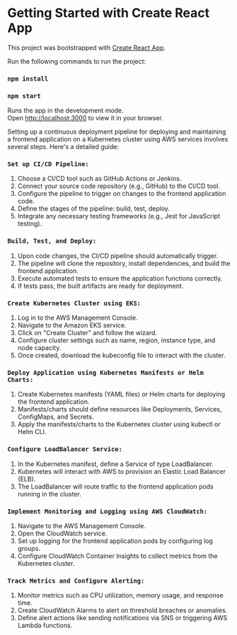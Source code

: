 # Getting Started with Create React App

This project was bootstrapped with [Create React App](https://github.com/facebook/create-react-app).

Run the following commands to run the project:

### `npm install`
### `npm start`

Runs the app in the development mode.\
Open [http://localhost:3000](http://localhost:3000) to view it in your browser.


Setting up a continuous deployment pipeline for deploying and maintaining a frontend application on a Kubernetes cluster using AWS services involves several steps. Here's a detailed guide:

### `Set up CI/CD Pipeline:`

1. Choose a CI/CD tool such as GitHub Actions or Jenkins.
2. Connect your source code repository (e.g., GitHub) to the CI/CD tool.
3. Configure the pipeline to trigger on changes to the frontend application code.
4. Define the stages of the pipeline: build, test, deploy.
5. Integrate any necessary testing frameworks (e.g., Jest for JavaScript testing).

### `Build, Test, and Deploy:`

1. Upon code changes, the CI/CD pipeline should automatically trigger.
2. The pipeline will clone the repository, install dependencies, and build the frontend application.
3. Execute automated tests to ensure the application functions correctly.
4. If tests pass, the built artifacts are ready for deployment.

### `Create Kubernetes Cluster using EKS:`

1. Log in to the AWS Management Console.
2. Navigate to the Amazon EKS service.
3. Click on "Create Cluster" and follow the wizard.
4. Configure cluster settings such as name, region, instance type, and node capacity.
5. Once created, download the kubeconfig file to interact with the cluster.

### `Deploy Application using Kubernetes Manifests or Helm Charts:`

1. Create Kubernetes manifests (YAML files) or Helm charts for deploying the frontend application.
2. Manifests/charts should define resources like Deployments, Services, ConfigMaps, and Secrets.
3. Apply the manifests/charts to the Kubernetes cluster using kubectl or Helm CLI.


### `Configure LoadBalancer Service:`

1. In the Kubernetes manifest, define a Service of type LoadBalancer.
2. Kubernetes will interact with AWS to provision an Elastic Load Balancer (ELB).
3. The LoadBalancer will route traffic to the frontend application pods running in the cluster.


### `Implement Monitoring and Logging using AWS CloudWatch:`

1. Navigate to the AWS Management Console.
2. Open the CloudWatch service.
3. Set up logging for the frontend application pods by configuring log groups.
4. Configure CloudWatch Container Insights to collect metrics from the Kubernetes cluster.


### `Track Metrics and Configure Alerting:`

1. Monitor metrics such as CPU utilization, memory usage, and response time.
2. Create CloudWatch Alarms to alert on threshold breaches or anomalies.
3. Define alert actions like sending notifications via SNS or triggering AWS Lambda functions.